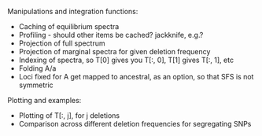 Manipulations and integration functions:
 - Caching of equilibrium spectra
 - Profiling - should other items be cached? jackknife, e.g.?
 - Projection of full spectrum
 - Projection of marginal spectra for given deletion frequency
 - Indexing of spectra, so T[0] gives you T[:, 0], T[1] gives T[:, 1], etc
 - Folding A/a
 - Loci fixed for A get mapped to ancestral, as an option, so that SFS is not
   symmetric

Plotting and examples:
 - Plotting of T[:, j], for j deletions
 - Comparison across different deletion frequencies for segregating SNPs

